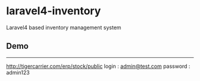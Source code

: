 laravel4-inventory
==================

Laravel4 based inventory management system

Demo 
-------------------
-------------------
http://tigercarrier.com/erp/stock/public
login : admin@test.com
password : admin123

